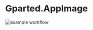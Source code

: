 # Gparted.AppImage

![example workflow](https://github.com/nx-appbuild-hub/Gparted.AppImage//actions/workflows/makefile.yml/badge.svg)
